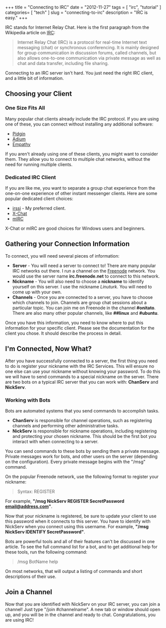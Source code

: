 +++
title = "Connecting to IRC"
date = "2012-11-27"
tags = [ "irc", "tutorial" ]
categories= [ "tech" ]
slug = "connecting-to-irc"
description = "IRC is easy."
+++

IRC stands for Internet Relay Chat. Here is the first paragraph from the Wikipedia article on [IRC](http://en.wikipedia.org/wiki/Internet_Relay_Chat):

> Internet Relay Chat (IRC) is a protocol for real-time Internet text messaging (chat) or synchronous conferencing. It is mainly designed for group communication in discussion forums, called channels, but also allows one-to-one communication via private message as well as chat and data transfer, including file sharing.

Connecting to an IRC server isn't hard. You just need the right IRC client, and a little bit of information.

## Choosing your Client

### One Size Fits All

Many popular chat clients already include the IRC protocol. If you are using one of these, you can connect without installing any additional software:

 * [Pidgin](http://pidgin.im/)
 * [Adium](http://adium.im/)
 * [Empathy](http://en.wikipedia.org/wiki/Empathy_(software))

If you aren't already using one of these clients, you might want to consider them. They allow you to connect to multiple chat networks, without the need for running multiple clients.

### Dedicated IRC Client

If you are like me, you want to separate a group chat experience from the one-on-one experience of other instant messenger clients. Here are some popular dedicated client choices:

 * [irssi](http://www.irssi.org/) - My preferred client.
 * [X-Chat](http://xchat.org/)
 * [mIRC](http://www.mirc.com/)

X-Chat or mIRC are good choices for Windows users and beginners.

## Gathering your Connection Information

To connect, you will need several pieces of information:

 * **Server** - You will need a server to connect to! There are many popular IRC networks out there. I run a channel on the [Freenode](http://freenode.net/) network. You would use the server name **irc.freenode.net** to connect to this network.
 * **Nickname** - You will also need to choose a **nickname** to identify yourself on this server. I use the nickname *Linuturk*. You will need to come up with your own.
 * **Channels** - Once you are connected to a server, you have to choose which channels to join. Channels are group chat sessions about a particular topic. You can join me on Freenode in the channel **#onitato**. There are also many other popular channels, like **##linux** and **#ubuntu**.

Once you have this information, you need to know where to put this information for your specific client. Please see the documentation for the client you chose. It should describe the process in detail.

## I'm Connected, Now What?

After you have successfully connected to a server, the first thing you need to do is register your nickname with the IRC Services. This will ensure no one else can use your nickname without knowing your password. To do this we will have to send commands to a special nickname on the server. There are two bots on a typical IRC server that you can work with: **ChanServ** and **NickServ**.

### Working with Bots

Bots are automated systems that you send commands to accomplish tasks.

 * **ChanServ** is responsible for channel operations, such as registering channels and performing other administrative tasks.
 * **NickServ** is responsible for nickname operations, including registering and protecting your chosen nickname. This should be the first bot you interact with when connecting to a server.

You can send commands to these bots by sending them a private message. Private messages work for bots, and other users on the server (depending on the configuration). Every private message begins with the "/msg" command.

On the popular Freenode network, use the following format to register your nickname:

> Syntax: REGISTER <password> <email-address>

For example, **"/msg NickServ REGISTER SecretPassword email@address.com"**.

Now that your nickname is registered, be sure to update your client to use this password when it connects to this server. You have to identify with NickServ when you connect using this username. For example, **"/msg NickServ IDENTIFY SecretPassword"**.

Bots are powerful tools and all of their features can't be discussed in one article. To see the full command list for a bot, and to get additional help for these tools, run the following command:

> /msg BotName help

On most networks, that will output a listing of commands and short descriptions of their use.

## Join a Channel

Now that you are identified with NickServ on your IRC server, you can join a channel! Just type "/join #channelname". A new tab or window should open up, and you will be in the channel and ready to chat. Congratulations, you are using IRC!
